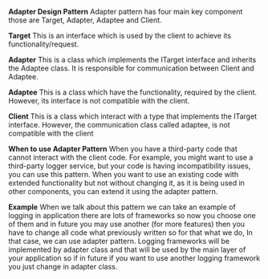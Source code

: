 **Adapter Design Pattern**
Adapter pattern has four main key component those are Target, Adapter, Adaptee and Client.

**Target**
This is an interface which is used by the client to achieve its functionality/request.

**Adapter**
This is a class which implements the ITarget interface and inherits the Adaptee class. It is responsible for communication between Client and Adaptee.

**Adaptee**
This is a class which have the functionality, required by the client. However, its interface is not compatible with the client.

**Client**
This is a class which interact with a type that implements the ITarget interface. However, the communication class called adaptee, is not compatible with the client

**When to use Adapter Pattern**
When you have a third-party code that cannot interact with the client code. For example, you might want to use a third-party logger service, but your code is having incompatibility issues, you can use this pattern.
When you want to use an existing code with extended functionality but not without changing it, as it is being used in other components, you can extend it using the adapter pattern.

**Example**
When we talk about this pattern we can take an example of logging in application there are lots of frameworks so now you choose one of them and in future you may use another (for more features) then you have to change all code what previously written so for that what we do, In that case, we can use adapter pattern. Logging frameworks will be implemented by adapter class and that will be used by the main layer of your application so if in future if you want to use another logging framework you just change in adapter class.